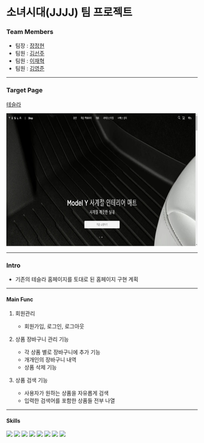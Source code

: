 # 소녀시대(JJJJ) 팀 프로젝트

### Team Members

- 팀장 : [장정현](https://github.com/JJeonghyun)
- 팀원 : [김선주](https://github.com/KimSunJ)
- 팀원 : [이재혁](https://github.com/LeeJaeHyekk)
- 팀원 : [김영준](https://github.com/color99b)

---

### Target Page

[테슬라](https://shop.tesla.com/ko_kr?tesref=true)

<img src="./project/public/imgs/tesla.jpg" alt="asd" width="700px" height="350px" />

---

### Intro

- 기존의 테슬라 홈페이지를 토대로 된 홈페이지 구현 계획

---

#### Main Func

1. 회원관리

   - 회원가입, 로그인, 로그아웃

2. 상품 장바구니 관리 기능

   - 각 상품 별로 장바구니에 추가 기능
   - 개개인의 장바구니 내역
   - 상품 삭제 기능

3. 상품 검색 기능
   - 사용자가 원하는 상품을 자유롭게 검색
   - 입력한 검색어를 포함한 상품들 전부 나열

---

#### Skills

 <img src="https://img.shields.io/badge/HTML5-#E34F26?style=flat&logo=HTML5&logoColor=white"/>
 <img src="https://img.shields.io/badge/CSS3-#1572B6?style=flat&logo=CSS3&logoColor=white"/>
<img src="https://img.shields.io/badge/JS-#F7DF1E?style=flat&logo=JavaScript&logoColor=white"/>
 <img src="https://img.shields.io/badge/React-61DAFB?style=flat&logo=React&logoColor=white"/>
 <img src="https://img.shields.io/badge/Redux-#764ABC?style=flat&logo=Redux&logoColor=white"/>
 <img src="https://img.shields.io/badge/Node.js-##339933?style=flat&logo=Node.js&logoColor=white"/>
 <img src="https://img.shields.io/badge/mySQL-#4479A1?style=flat&logo=MySQL&logoColor=white"/>
 <img src="https://img.shields.io/badge/git-#F05032?style=flat&logo=Git&logoColor=white"/>
